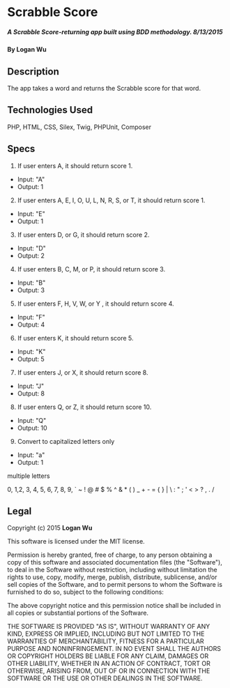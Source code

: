 # Scrabble Score

##### A Scrabble Score-returning app built using BDD methodology. 8/13/2015

#### By Logan Wu

## Description
The app takes a word and returns the Scrabble score for that word.

## Technologies Used

PHP, HTML, CSS, Silex, Twig, PHPUnit, Composer

## Specs

1. If user enters A, it should return score 1.
  * Input: "A"
  * Output: 1

2. If user enters A, E, I, O, U, L, N, R, S, or T, it should return score 1.
  * Input: "E"
  * Output: 1

3. If user enters D, or G, it should return score 2.
  * Input: "D"
  * Output: 2

4. If user enters B, C, M, or P, it should return score 3.
  * Input: "B"
  * Output: 3

5. If user enters F, H, V, W, or Y , it should return score 4.
  * Input: "F"
  * Output: 4

6. If user enters K, it should return score 5.
  * Input: "K"
  * Output: 5

7. If user enters J, or X, it should return score 8.
  * Input: "J"
  * Output: 8

8. If user enters Q, or Z, it should return score 10.
  * Input: "Q"
  * Output: 10

9. Convert to capitalized letters only
  * Input: "a"
  * Output: 1


multiple letters

0, 1,2, 3, 4, 5, 6, 7, 8, 9, ` ~ ! @ # $ % ^ & * ( ) _ + - = { } | \ : " ; ' < > ? , . /

## Legal

Copyright (c) 2015 **Logan Wu**

This software is licensed under the MIT license.

Permission is hereby granted, free of charge, to any person obtaining a copy of this software and associated documentation files (the "Software"), to deal in the Software without restriction, including without limitation the rights to use, copy, modify, merge, publish, distribute, sublicense, and/or sell copies of the Software, and to permit persons to whom the Software is furnished to do so, subject to the following conditions:

The above copyright notice and this permission notice shall be included in all copies or substantial portions of the Software.

THE SOFTWARE IS PROVIDED "AS IS", WITHOUT WARRANTY OF ANY KIND, EXPRESS OR IMPLIED, INCLUDING BUT NOT LIMITED TO THE WARRANTIES OF MERCHANTABILITY, FITNESS FOR A PARTICULAR PURPOSE AND NONINFRINGEMENT. IN NO EVENT SHALL THE AUTHORS OR COPYRIGHT HOLDERS BE LIABLE FOR ANY CLAIM, DAMAGES OR OTHER LIABILITY, WHETHER IN AN ACTION OF CONTRACT, TORT OR OTHERWISE, ARISING FROM, OUT OF OR IN CONNECTION WITH THE SOFTWARE OR THE USE OR OTHER DEALINGS IN THE SOFTWARE.
